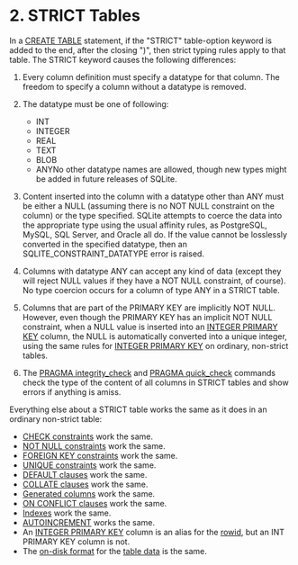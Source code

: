 # 2\. STRICT Tables


In a [CREATE TABLE](lang_createtable.html) statement, if the "STRICT" table\-option keyword is
added to the end, after the closing ")", then strict typing rules apply
to that table. 
The STRICT keyword causes the following differences:



1. Every column definition must specify a datatype for that column.
The freedom to specify a column without a datatype is removed.
2. The datatype must be one of following:



	* INT
	* INTEGER
	* REAL
	* TEXT
	* BLOB
	* ANYNo other datatype names are allowed, though new types might be added in
future releases of SQLite.
3. Content inserted into the column with a datatype other than ANY
must be either a NULL (assuming there
is no NOT NULL constraint on the column) or the type specified.
SQLite attempts to coerce the data into the appropriate type using the usual
affinity rules, as PostgreSQL, MySQL, SQL Server,
and Oracle all do. If the value cannot be
losslessly converted in the specified datatype, then an
SQLITE\_CONSTRAINT\_DATATYPE error is raised.
4. Columns with datatype ANY can accept any kind of data (except they will
reject NULL values if they have a NOT NULL constraint, of course). No
type coercion occurs for a column of type ANY in a STRICT table.
5. Columns that are part of the PRIMARY KEY are implicitly NOT NULL.
However, even though the PRIMARY KEY has an implicit NOT NULL constraint,
when a NULL value is inserted into an [INTEGER PRIMARY KEY](lang_createtable.html#rowid) column, the
NULL is automatically converted into a unique integer, using the same
rules for [INTEGER PRIMARY KEY](lang_createtable.html#rowid) on ordinary, non\-strict tables.
6. The [PRAGMA integrity\_check](pragma.html#pragma_integrity_check) and [PRAGMA quick\_check](pragma.html#pragma_quick_check) commands check the
type of the content of all columns in STRICT tables and show errors if
anything is amiss.



Everything else about a STRICT table works the same as it does in an
ordinary non\-strict table:



* [CHECK constraints](lang_createtable.html#ckconst) work the same.
* [NOT NULL constraints](lang_createtable.html#notnullconst) work the same.
* [FOREIGN KEY constraints](foreignkeys.html) work the same.
* [UNIQUE constraints](lang_createtable.html#uniqueconst) work the same.
* [DEFAULT clauses](lang_createtable.html#dfltval) work the same.
* [COLLATE clauses](lang_createtable.html#collateclause) work the same.
* [Generated columns](gencol.html) work the same.
* [ON CONFLICT clauses](lang_conflict.html) work the same.
* [Indexes](lang_createindex.html) work the same.
* [AUTOINCREMENT](autoinc.html) works the same.
* An [INTEGER PRIMARY KEY](lang_createtable.html#rowid) column is an alias for the [rowid](lang_createtable.html#rowid), but an
INT PRIMARY KEY column is not.
* The [on\-disk format](fileformat2.html) for the [table data](fileformat2.html##sqltab) is the same.


